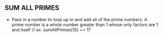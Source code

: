 ## SUM ALL PRIMES
- Pass in a number to loop up to and add all of the prime numbers. A prime number is a whole number greater than 1 whose only factors are 1 and itself
// ex. sumAllPrimes(10) == 17